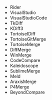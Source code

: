  * Rider
 * VisualStudio
 * VisualStudioCode
 * TkDiff
 * KDiff3
 * TortoiseIDiff
 * TortoiseGitMerge
 * TortoiseMerge
 * DiffMerge
 * WinMerge
 * CodeCompare
 * Kaleidoscope
 * SublimeMerge
 * Meld
 * AraxisMerge
 * P4Merge
 * BeyondCompare
